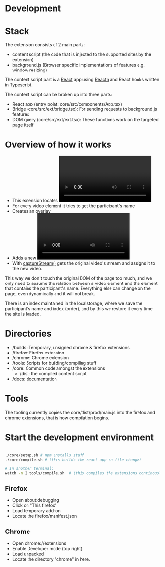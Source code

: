 # Development
# Stack
The extension consists of 2 main parts:
 * content script (the code that is injected to the supported sites by the extension)
 * background.js (Browser specific implementations of features e.g. window resizing)
 
The content script part is a [React](https://reactjs.org/) app using [Reactn](https://github.com/CharlesStover/reactn) and React hooks written in Typescript.

The content script can be broken up into three parts:
 * React app (entry point: core/src/components/App.tsx)
 * Bridge (core/src/ext/bridge.tsx): For sending requests to background.js features
 * DOM query (core/src/ext/ext.tsx): These functions work on the targeted page itself

# Overview of how it works
 * This extension locates <video> elements on the page
 * For every video element it tries to get the participant's name
 * Creates an overlay
 * Adds a new <video> per participant
 * With [captureStream()](https://developer.mozilla.org/en-US/docs/Web/API/HTMLMediaElement/captureStream) gets the original video's stream and assigns it to the new video.
 
This way we don't touch the original DOM of the page too much, and we only need to assume the relation
between a video element and the element that contains the participant's name. 
Everything else can change on the page, even dynamically and it will not break.

There is an index maintained in the localstorage, where we save the participant's name and index (order),
and by this we restore it every time the site is loaded.



# Directories
 * /builds: Temporary, unsigned chrome & firefox extensions
 * /firefox: Firefox extension
 * /chrome: Chrome extension
 * /tools: Scripts for building/compiling stuff
 * /core: Common code amongst the extensions
    * /dist: the compiled content script
 * /docs: documentation
 

# Tools
The tooling currently copies the core/dist/prod/main.js into the firefox and chrome extensions, that is how compilation begins.

# Start the development environment
```bash

./core/setup.sh # npm installs stuff
./core/compile.sh # (this builds the react app on file change)

# In another terminal:
watch -n 2 tools/compile.sh  # (this compiles the extensions continously)
```
 
## Firefox
  - Open about:debugging 
  - Click on "This firefox"
  - Load temporary add-on
  - Locate the firefox/manifest.json
  
## Chrome
 - Open chrome://extensions
 - Enable Developer mode (top right)  
 - Load unpacked
 - Locate the directory "chrome" in here.
 
